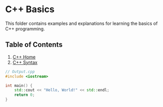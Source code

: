 # C++ Basics

This folder contains examples and explanations for learning the basics of C++ programming.

## Table of Contents

1. [C++ Home](./cpp-home.md)
2. [C++ Syntax](#cpp-syntax)

```cpp
// Output.cpp
#include <iostream>

int main() {
    std::cout << "Hello, World!" << std::endl;
    return 0;
}
